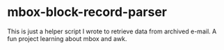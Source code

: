 # mbox-block-record-parser

This is just a helper script I wrote to retrieve data from archived e-mail. A fun project learning about mbox and awk.
